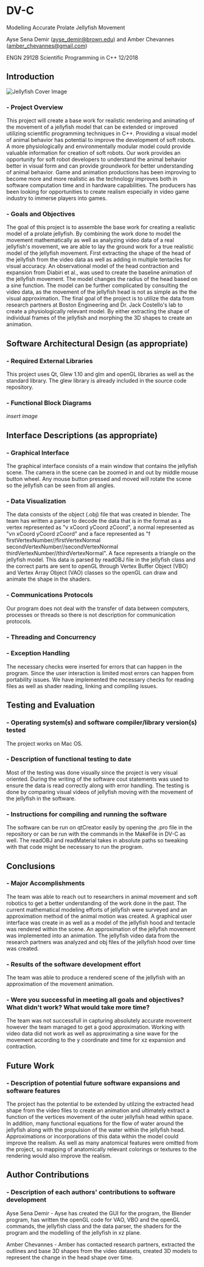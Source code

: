 # DV-C
Modelling Accurate Prolate Jellyfish Movement

Ayse Sena Demir (ayse_demir@brown.edu) and Amber Chevannes (amber_chevannes@gmail.com)

ENGN 2912B Scientific Programming in C++ 12/2018

## Introduction

![Jellyfish Cover Image](https://github.com/ENGN2912B-2018/DV-C/blob/master/jellycover.jpg)

### - Project Overview
   This project will create a base work for realistic rendering and animating of the movement of a jellyfish model that can be extended or improved utilizing scientific programming techniques in C++. Providing a visual model of animal behavior has potential to improve the development of soft robots. A more physiologically  and environmentally modular model could provide valuable information for creation of soft robots. Our work provides an opportunity for soft robot developers to understand the animal behavior better in visual form and can provide groundwork for better understanding of animal behavior. 
	Game and animation productions has been improving to become more and more realistic as the technology improves both in software computation time and in hardware capabilities. The producers has been looking for opportunities to create realism especially in video game industry to immerse players into games.

### - Goals and Objectives
The goal of this project is to assemble the base work for creating a realistic model of a prolate jellyfish. By combining the work done to model the movement mathematically as well as analyzing video data of a real jellyfish's movement, we are able to lay the ground work for a true realistic model of the jellyfish movement. First extracting the shape of the head of the jellyfish from the video data as well as adding in multiple tentacles for visual accuracy. An observational model of the head contraction and expansion from Diabiri et al., was used to create the baseline animation of the jellyfish movement. The model changes the radius of the head based on a sine function. The model can be further complicated by consulting the video data, as the movement of the jellyfish head is not as simple as the the visual approximation. The final goal of the project is to utilize the data from research partners at Boston Engineering and Dr. Jack Costello's lab to create a physiologically relevant model. By either extracting the shape of individual frames of the jellyfish and morphing the 3D shapes to create an animation.

## Software Architectural Design (as appropriate)
### - Required External Libraries
This project uses Qt, Glew 1.10 and glm and openGL libraries as well as the standard library. The glew library is already included in the source code repository.
### - Functional Block Diagrams

*insert image*

## Interface Descriptions (as appropriate)

### - Graphical Interface
The graphical interface consists of a main window that contains the jellyfish scene. The camera in the scene can be zoomed in and out by middle mouse button wheel. Any mouse button pressed and moved will rotate the scene so the jellyfish can be seen from all angles.
### - Data Visualization
The data consists of the object (.obj) file that was created in blender. The team has written a parser to decode the data that is in the format as a vertex represented as "v xCoord yCoord zCoord", a normal represented as "vn xCoord yCoord zCoord" and a face represented as "f firstVertexNumber//firstVertexNormal secondVertexNumber//secondVertexNormal thirdVertexNumber//thirdVertexNormal". A face represents a triangle on the jellyfish model. This data is parsed by readOBJ file in the jellyfish class and the correct parts are sent to openGL through Vertex Buffer Object (VBO) and Vertex Array Object (VAO) classes so the openGL can draw and animate the shape in the shaders.

### - Communications Protocols
Our program does not deal with the transfer of data between computers, processes or threads so there is not description for communication protocols.
### - Threading and Concurrency
### - Exception Handling
The necessary checks were inserted for errors that can happen in the program. Since the user interaction is limited most errors can happen from portability issues. We have implemented the necessary checks for reading files as well as shader reading, linking and compiling issues.

## Testing and Evaluation
### - Operating system(s) and software compiler/library version(s) tested
The project works on Mac OS.
### - Description of functional testing to date
Most of the testing was done visually since the project is very visual oriented. During the writing of the software cout statements was used to ensure the data is read correctly along with error handling. The testing is done by comparing visual videos of jellyfish moving with the movement of the jellyfish in the software.
### - Instructions for compiling and running the software
The software can be run on qtCreator easily by opening the .pro file in the repository or can be run with the commands in the MakeFile in DV-C as well.
The readOBJ and readMaterial takes in absolute paths so tweaking with that code might be necessary to run the program.

## Conclusions
### - Major Accomplishments
The team was able to reach out to researchers in animal movement and soft robotics to get a better understanding of the work done in the past. The current mathematical modeling efforts of jellyfish were surveyed and an approximation method of the animal motion was created. A graphical user interface was create in as well as a model of the jellyfish hood and tentacle was rendered within the scene. An approximation of the jellyfish movement was implemented into an animation. The jellyfish video data from the research partners was analyzed and obj files of the jellyfish hood over time was created.

### - Results of the software development effort
The team was able to produce a rendered scene of the jellyfish with an approximation of the movement animation.

### - Were you successful in meeting all goals and objectives?  What didn't work?  What would take more time?
The team was not successfull in capturing absolutely accurate movement however the team managed to get a good approximation. Working with video data did not work as well as approximating a sine wave for the movement according to the y coordinate and time for xz expansion and contraction. 

## Future Work
### - Description of potential future software expansions and software features
The project has the potential to be extended by utilzing the extracted head shape from the video files to create an animation and ultimately extract a function of the vertices movement of the outer jellyfish head within space. In addition, many functional equations for the flow of water around the jellyfish along with the propulsion of the water within the jellyfish head. Approximations or incorporations of this data within the model could improve the realism. As well as many anatomical features were omitted from the project, so mapping of anatomically relevant colorings or textures to the rendering would also improve the realism.

## Author Contributions
### - Description of each authors' contributions to software development
Ayse Sena Demir - Ayse has created the GUI for the program, the Blender program, has written the openGL code for VAO, VBO and the openGL commands, the jellyfish class and the data parser, the shaders for the program and the modelling of the jellyfish in xz plane.

Amber Chevannes - Amber has contacted research partners, extracted the outlines and base 3D shapes from the video datasets, created 3D models to represent the change in the head shape over time.
